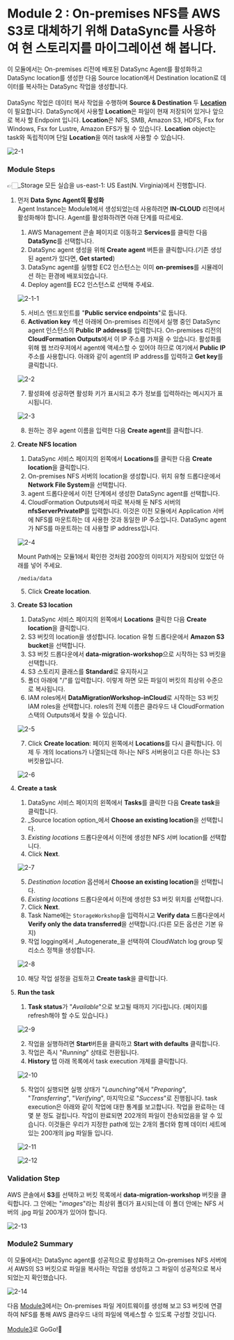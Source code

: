 # Module 2 : On-premises NFS를 AWS S3로 대체하기 위해 DataSync를 사용하여 현 스토리지를 마이그레이션 해 봅니다.

이 모듈에서는 On-premises 리전에 배포된 DataSync Agent를 활성화하고 DataSync location를 생성한 다음 Source location에서 Destination location로 데이터를 복사하는 DataSync 작업을 생성합니다.\
\
DataSync 작업은 데이터 복사 작업을 수행하며 **Source & Destination** 두 [**Location**](https://docs.aws.amazon.com/ko\_kr/datasync/latest/userguide/working-with-locations.html)이 필요합니다. DataSync에서 사용할 **Location**은 파일이 현재 저장되어 있거나 앞으로 복사 할 Endpoint 입니다. **Location**은 NFS, SMB, Amazon S3, HDFS, Fsx for Windows, Fsx for Lustre, Amazon EFS가 될 수 있습니다. **Location** object는 task와 독립적이며 단일 **Location**을 여러 task에 사용할 수 있습니다.

![2-1](../images/2-1.png)

### Module Steps

👉🏻\_Storage 모든 실습을 us-east-1: US East(N. Virginia)에서 진행합니다.

1.  먼저 **Data Sync Agent의 활성화**\
    Agent Instance는 Module1에서 생성되었는데 사용하려면 **IN-CLOUD** 리전에서 활성화해야 합니다. Agent를 활성화하려면 아래 단계를 따르세요.

    1. AWS Management 콘솔 페이지로 이동하고 **Services**를 클릭한 다음 **DataSync**를 선택합니다.
    2. DataSync agent 생성을 위해 **Create agent** 버튼을 클릭합니다.(기존 생성된 agent가 있다면, **Get started**)
    3. DataSync agent를 실행할 EC2 인스턴스는 이미 **on-premises**를 시뮬레이션 하는 환경에 배포되었습니다.
    4. Deploy agent를 EC2 인스턴스로 선택해 주세요.

    ![2-1-1](../images/2-1-1.png)

    5. 서비스 엔드포인트를 "**Public service endpoints**"로 둡니다.
    6. **Activation key** 섹션 아래에 On-premises 리전에서 실행 중인 DataSync agent 인스턴스의 **Public IP address**를 입력합니다. On-premises 리전의 **CloudFormation Outputs**에서 이 IP 주소를 가져올 수 있습니다. 활성화를 위해 웹 브라우저에서 agent에 액세스할 수 있어야 하므로 여기에서 **Public IP** 주소를 사용합니다. 아래와 같이 agent의 IP address를 입력하고 **Get key**를 클릭합니다.

    ![2-2](../images/2-2.png)

    7. 활성화에 성공하면 활성화 키가 표시되고 추가 정보를 입력하라는 메시지가 표시됩니다.

    ![2-3](../images/2-3.png)

    8. 원하는 경우 agent 이름을 입력한 다음 **Create agent**를 클릭합니다.
2.  **Create NFS location**

    1. DataSync 서비스 페이지의 왼쪽에서 **Locations**를 클릭한 다음 **Create location**을 클릭합니다.
    2. On-premises NFS 서버의 location을 생성합니다. 위치 유형 드롭다운에서 **Network File System**을 선택합니다.
    3. agent 드롭다운에서 이전 단계에서 생성한 DataSync agent를 선택합니다.
    4. CloudFormation Outputs에서 따로 복사해 둔 NFS 서버의 **nfsServerPrivateIP**를 입력합니다. 이것은 이전 모듈에서 Application 서버에 NFS를 마운트하는 데 사용한 것과 동일한 IP 주소입니다. DataSync agent가 NFS를 마운트하는 데 사용할 IP address입니다.

    ![2-4](../images/2-4.png)

    Mount Path에는 모듈1에서 확인한 것처럼 200장의 이미지가 저장되어 있었던 아래를 넣어 주세요.

    ```
    /media/data
    ```

    5. Click **Create location**.
3.  **Create S3 location**

    1. DataSync 서비스 페이지의 왼쪽에서 **Locations** 클릭한 다음 **Create location**을 클릭합니다.
    2. S3 버킷의 location을 생성합니다. location 유형 드롭다운에서 **Amazon S3 bucket**을 선택합니다.
    3. S3 버킷 드롭다운에서 **data-migration-workshop**으로 시작하는 S3 버킷을 선택합니다.
    4. S3 스토리지 클래스를 **Standard**로 유지하시고
    5. 폴더 아래에 "/"를 입력합니다. 이렇게 하면 모든 파일이 버킷의 최상위 수준으로 복사됩니다.
    6. IAM roles에서 **DataMigrationWorkshop-inCloud**로 시작하는 S3 버킷 IAM roles을 선택합니다. roles의 전체 이름은 클라우드 내 CloudFormation 스택의 Outputs에서 찾을 수 있습니다.

    ![2-5](../images/2-5.png)

    7. Click **Create location**: 페이지 왼쪽에서 **Locations**를 다시 클릭합니다. 이제 두 개의 locations가 나열되는데 하나는 NFS 서버용이고 다른 하나는 S3 버킷용입니다.

    ![2-6](../images/2-6.png)
4.  **Create a task**

    1. DataSync 서비스 페이지의 왼쪽에서 **Tasks**를 클릭한 다음 **Create task**을 클릭합니다.
    2. _Source location option_에서 **Choose an existing location**을 선택합니다.
    3. _Existing locations_ 드롭다운에서 이전에 생성한 NFS 서버 location를 선택합니다.
    4. Click **Next**.

    ![2-7](../images/2-7.png)

    5. _Destination location_ 옵션에서 **Choose an existing location**을 선택합니다.
    6. _Existing locations_ 드롭다운에서 이전에 생성한 S3 버킷 위치를 선택합니다.
    7. Click **Next**.
    8. Task Name에는 `StorageWorkshop`을 입력하시고 **Verify data** 드롭다운에서 **Verify only the data transferred**을 선택합니다.(다른 모든 옵션은 기본 유지)
    9. 작업 logging에서 _Autogenerate_을 선택하여 CloudWatch log group 및 리소스 정책을 생성합니다.

    ![2-8](../images/2-8.png)

    10. 해당 작업 설정을 검토하고 **Create task**을 클릭합니다.
5.  **Run the task**

    1. **Task status**가 "_Available_"으로 보고될 때까지 기다립니다. (페이지를 refresh해야 할 수도 있습니다.)

    ![2-9](../images/2-9.png)

    2. 작업을 실행하려면 **Start**버튼을 클릭하고 **Start with defaults** 클릭합니다.
    3. 작업은 즉시 "_Running_" 상태로 전환됩니다.
    4. **History** 탭 아래 목록에서 task execution 개체를 클릭합니다.

    ![2-10](../images/2-10.png)

    5. 작업이 실행되면 실행 상태가 "_Launching_"에서 "_Preparing_", "_Transferring_", "_Verifying_", 마지막으로 "_Success_"로 진행됩니다. task execution은 아래와 같이 작업에 대한 통계를 보고합니다. 작업을 완료하는 데 몇 분 정도 걸립니다. 작업이 완료되면 202개의 파일이 전송되었음을 알 수 있습니다. 이것들은 우리가 지정한 path에 있는 2개의 폴더와 함께 데이터 세트에 있는 200개의 jpg 파일들 입니다.

    ![2-11](../images/2-11.png)

    ![2-12](../images/2-12.png)

### Validation Step

AWS 콘솔에서 **S3**를 선택하고 버킷 목록에서 **data-migration-workshop** 버킷을 클릭합니다. 그 안에는 "_images_"라는 최상위 폴더가 표시되는데 이 폴더 안에는 NFS 서버의 .jpg 파일 200개가 있어야 합니다.

![2-13](../images/2-13.png)

### Module2 Summary

이 모듈에서는 DataSync agent를 성공적으로 활성화하고 On-premises NFS 서버에서 AWS의 S3 버킷으로 파일을 복사하는 작업을 생성하고 그 파일이 성공적으로 복사되었는지 확인했습니다.

![2-14](../images/2-14.png)

다음 [Module3](module3.md)에서는 On-premises 파일 게이트웨이를 생성해 보고 S3 버킷에 연결하여 NFS를 통해 AWS 클라우드 내의 파일에 액세스할 수 있도록 구성할 것입니다.

[Module3](module3.md)로 GoGo!👏
